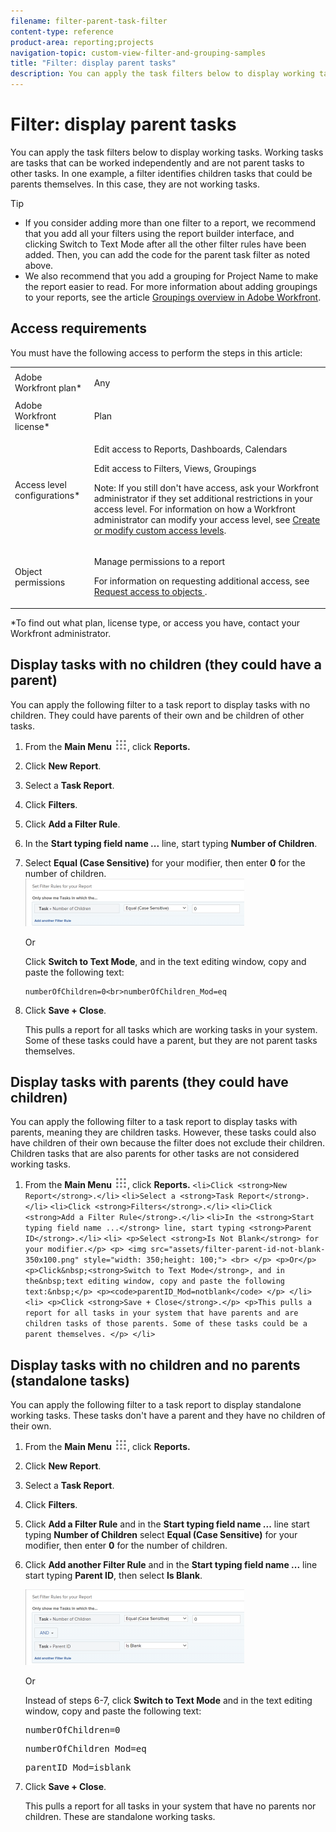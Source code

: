 ```yaml
---
filename: filter-parent-task-filter
content-type: reference
product-area: reporting;projects
navigation-topic: custom-view-filter-and-grouping-samples
title: "Filter: display parent tasks"
description: You can apply the task filters below to display working tasks. Working tasks are tasks that can be worked independently and are not parent tasks to other tasks. In one example, a filter identifies children tasks that could be parents themselves. In this case, they are not working tasks.
---
```


# Filter: display parent tasks

You can apply the task filters below to display working tasks. Working tasks are tasks that can be worked independently and are not parent tasks to other tasks. In one example, a filter identifies children tasks that could be parents themselves. In this case, they are not working tasks.

>[!TIP]
>
>* If you consider adding more than one filter to a report, we recommend that you add all your filters using the report builder interface, and clicking Switch to Text Mode after all the other filter rules have been added. Then, you can add the code for the parent task filter as noted above.&nbsp;
>* We also recommend that you add a grouping for Project Name to make the report easier to read. For more information about adding groupings to your reports, see the article [Groupings overview in Adobe Workfront](../../../reports-and-dashboards/reports/reporting-elements/groupings-overview.md). 
>

## Access requirements

You must have the following access to perform the steps in this article:

<table cellspacing="0"> 
 <col> 
 <col> 
 <tbody> 
  <tr> 
   <td role="rowheader">Adobe Workfront plan*</td> 
   <td> <p>Any</p> </td> 
  </tr> 
  <tr> 
   <td role="rowheader">Adobe Workfront license*</td> 
   <td> <p>Plan </p> </td> 
  </tr> 
  <tr> 
   <td role="rowheader">Access level configurations*</td> 
   <td> <p>Edit access to&nbsp;Reports,&nbsp;Dashboards,&nbsp;Calendars</p> <p>Edit access to Filters, Views, Groupings</p> <p>Note: If you still don't have access, ask your Workfront administrator if they set additional restrictions in your access level. For information on how a Workfront administrator can modify your access level, see <a href="../../../administration-and-setup/add-users/configure-and-grant-access/create-modify-access-levels.md" class="MCXref xref">Create or modify custom access levels</a>.</p> </td> 
  </tr> 
  <tr> 
   <td role="rowheader">Object permissions</td> 
   <td> <p>Manage permissions to a report</p> <p>For information on requesting additional access, see <a href="../../../workfront-basics/grant-and-request-access-to-objects/request-access.md" class="MCXref xref">Request access to objects </a>.</p> </td> 
  </tr> 
 </tbody> 
</table>

&#42;To find out what plan, license type, or access you have, contact your Workfront administrator.

## Display tasks with no children (they could have a parent)

You can apply the following filter to a task report to display tasks with no children.&nbsp;They could have parents of their own and be children of other tasks.

1. From the **Main Menu** ![](assets/main-menu-icon.png), click **Reports.** 

1. Click **New Report**.
1. Select a **Task Report**.
1. Click **Filters**.
1. Click **Add a Filter Rule**.
1. In the **Start typing field name ...** line, start typing **Number of Children**.

1. Select **Equal (Case Sensitive)** for your modifier, then enter **0** for the number of children.  
   ![](assets/parent-task-filter-from-the-ui-350x76.png)

   Or

   Click&nbsp;**Switch to Text Mode**, and in the&nbsp;text editing window, copy and paste the following text:&nbsp;

   ```
   numberOfChildren=0<br>numberOfChildren_Mod=eq
   ```

1. Click **Save + Close**.

   This pulls a report for all tasks which are working tasks in your system. Some of these tasks could have a parent, but they are not parent tasks themselves.

## Display tasks with parents (they could have children)

You can apply the following filter to a task report to display tasks with parents, meaning they are children tasks. However, these tasks could also have children of their own because the filter does not exclude their children. Children tasks that are also parents for other tasks are not considered working tasks.

1. From the **Main Menu** ![](assets/main-menu-icon.png), click **Reports.** ```<li>Click <strong>New Report</strong>.</li>``` ```<li>Select a <strong>Task Report</strong>.</li>``` ```<li>Click <strong>Filters</strong>.</li>``` ```<li>Click <strong>Add a Filter Rule</strong>.</li>``` ```<li>In the <strong>Start typing field name ...</strong> line, start typing <strong>Parent ID</strong>.</li>``` ```<li> <p>Select <strong>Is Not Blank</strong> for your modifier.</p> <p> <img src="assets/filter-parent-id-not-blank-350x100.png" style="width: 350;height: 100;"> <br> </p> <p>Or</p> <p>Click&nbsp;<strong>Switch to Text Mode</strong>, and in the&nbsp;text editing window, copy and paste the following text:&nbsp;</p> <p><code>parentID_Mod=notblank</code> </p> </li>``` ```<li> <p>Click <strong>Save + Close</strong>.</p> <p>This pulls a report for all tasks in your system that have parents and are children tasks of those parents. Some of these tasks could be a parent themselves. </p> </li>```

## Display tasks with no children and no parents (standalone tasks)

You can apply the following filter to a task report to display standalone working tasks.&nbsp;These tasks don't have a parent and they have no children of their own.

1. From the **Main Menu** ![](assets/main-menu-icon.png), click **Reports.** 
1. Click **New Report**.
1. Select a **Task Report**.
1. Click **Filters**.
1. Click **Add a Filter Rule** and in the **Start typing field name ...** line start typing **Number of Children** select **Equal (Case Sensitive)** for your modifier, then enter **0** for the number of children.
1. Click **Add another Filter Rule** and in the **Start typing field name ...** line start typing **Parent ID**, then select **Is Blank**.

   ![](assets/filter-parent-id-blank-and-zero-children-350x121.png)

   Or

   Instead of steps 6-7, click&nbsp;**Switch to Text Mode** and in the&nbsp;text editing window, copy and paste the following text:&nbsp;

   <!--
   <p data-mc-conditions="QuicksilverOrClassic.Draft mode">(NOTE: ensure steps above stay accurate)</p>
   -->

   <pre>numberOfChildren=0</pre><pre>numberOfChildren_Mod=eq</pre><pre>parentID_Mod=isblank</pre>

1. Click **Save + Close**.

   This pulls a report for all tasks in your system that have no parents nor children. These are standalone working tasks.


